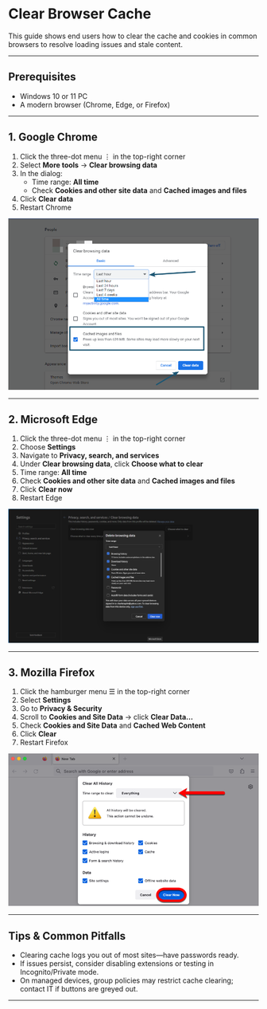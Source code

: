 # Clear Browser Cache

This guide shows end users how to clear the cache and cookies in common browsers to resolve loading issues and stale content.

---

## Prerequisites

- Windows 10 or 11 PC  
- A modern browser (Chrome, Edge, or Firefox)  

---

## 1. Google Chrome

1. Click the three-dot menu ⋮ in the top-right corner  
2. Select **More tools** → **Clear browsing data**  
3. In the dialog:
   - Time range: **All time**
   - Check **Cookies and other site data** and **Cached images and files**
4. Click **Clear data**  
5. Restart Chrome  

![Chrome Clear Cache](../assets/screenshots/clear-cache-chrome.png)

---

## 2. Microsoft Edge

1. Click the three-dot menu ⋮ in the top-right corner  
2. Choose **Settings**  
3. Navigate to **Privacy, search, and services**  
4. Under **Clear browsing data**, click **Choose what to clear**  
5. Time range: **All time**  
6. Check **Cookies and other site data** and **Cached images and files**  
7. Click **Clear now**  
8. Restart Edge  

![Edge Clear Cache](../assets/screenshots/clear-cache-edge.png)

---

## 3. Mozilla Firefox

1. Click the hamburger menu ☰ in the top-right corner  
2. Select **Settings**  
3. Go to **Privacy & Security**  
4. Scroll to **Cookies and Site Data** → click **Clear Data…**  
5. Check **Cookies and Site Data** and **Cached Web Content**  
6. Click **Clear**  
7. Restart Firefox  

![Firefox Clear Cache](../assets/screenshots/clear-cache-firefox.png)

---

## Tips & Common Pitfalls

- Clearing cache logs you out of most sites—have passwords ready.  
- If issues persist, consider disabling extensions or testing in Incognito/Private mode.  
- On managed devices, group policies may restrict cache clearing; contact IT if buttons are greyed out.  

---

